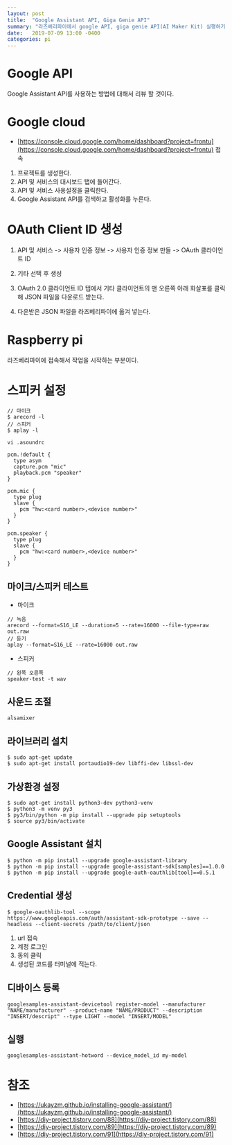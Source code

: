 ```yaml
---
layout: post
title:  "Google Assistant API, Giga Genie API"
summary: "라즈베리파이에서 google API, giga genie API(AI Maker Kit) 실행하기"
date:   2019-07-09 13:00 -0400
categories: pi
---
```


# Google API

Google Assistant API를 사용하는 방법에 대해서 리뷰 할 것이다.

# Google cloud
- [https://console.cloud.google.com/home/dashboard?project=frontu](https://console.cloud.google.com/home/dashboard?project=frontu) 접속

1. 프로젝트를 생성한다.
2. API 및 서비스의 대시보드 탭에 들어간다.
3. API 및 서비스 사용설정을 클릭한다.
4. Google Assistant API를 검색하고 활성화를 누른다.

# OAuth Client ID 생성
1. API 및 서비스 -> 사용자 인증 정보 -> 사용자 인증 정보 만들 -> OAuth 클라이언트 ID

2. 기타 선택 후 생성

3. OAuth 2.0 클라이언트 ID 탭에서 기타 클라이언트의 맨 오른쪽 아래 화살표를 클릭해 JSON 파일을 다운로드 받는다.

4. 다운받은 JSON 파일을 라즈베리파이에 옮겨 넣는다.

# Raspberry pi

라즈베리파이에 접속해서 작업을 시작하는 부분이다.

# 스피커 설정

```
// 마이크
$ arecord -l
// 스피커
$ aplay -l
```

```
vi .asoundrc
```

```vim
pcm.!default {
  type asym
  capture.pcm "mic"
  playback.pcm "speaker"
}

pcm.mic {
  type plug
  slave {
    pcm "hw:<card number>,<device number>"
  }
}

pcm.speaker {
  type plug
  slave {
    pcm "hw:<card number>,<device number>"
  }
}
```

## 마이크/스피커 테스트

- 마이크

```
// 녹음
arecord --format=S16_LE --duration=5 --rate=16000 --file-type=raw out.raw
// 듣기
aplay --format=S16_LE --rate=16000 out.raw
```

- 스피커

```
// 왼쪽 오른쪽
speaker-test -t wav
```

## 사운드 조절

```
alsamixer
```

## 라이브러리 설치

```
$ sudo apt-get update
$ sudo apt-get install portaudio19-dev libffi-dev libssl-dev
```


## 가상환경 설정

```
$ sudo apt-get install python3-dev python3-venv
$ python3 -m venv py3
$ py3/bin/python -m pip install --upgrade pip setuptools
$ source py3/bin/activate
```

## Google Assistant 설치

```
$ python -m pip install --upgrade google-assistant-library
$ python -m pip install --upgrade google-assistant-sdk[samples]==1.0.0
$ python -m pip install --upgrade google-auth-oauthlib[tool]==0.5.1
```

## Credential 생성

```
$ google-oauthlib-tool --scope https://www.googleapis.com/auth/assistant-sdk-prototype --save --headless --client-secrets /path/to/client/json
```

1. url 접속
2. 계정 로그인
3. 동의 클릭
4. 생성된 코드를 터미널에 적는다.

## 디바이스 등록

```
googlesamples-assistant-devicetool register-model --manufacturer "NAME/manufacturer" --product-name "NAME/PRODUCT" --description "INSERT/descript" --type LIGHT --model "INSERT/MODEL"
```


## 실행

```
googlesamples-assistant-hotword --device_model_id my-model
```


# 참조
- [https://ukayzm.github.io/installing-google-assistant/](https://ukayzm.github.io/installing-google-assistant/)
- [https://diy-project.tistory.com/88](https://diy-project.tistory.com/88)
- [https://diy-project.tistory.com/89](https://diy-project.tistory.com/89)
- [https://diy-project.tistory.com/91](https://diy-project.tistory.com/91)
